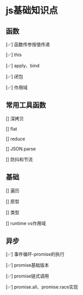# js基础知识点

## 函数

[✅] 函数传参按值传递

[✅] this

[✅] apply、bind

[✅] 闭包

[✅] 作用域

## 常用工具函数

[] 深拷贝

[] flat

[] reduce

[] JSON.parse

[] 防抖和节流

## 基础

[] 遍历

[] 原型

[] 类型

[] runtime vs作用域

## 异步

[✅] 事件循环-promise的执行

[✅] promise基础版本

[✅] promise链式调用

[✅] promise.all、promise.race实现
